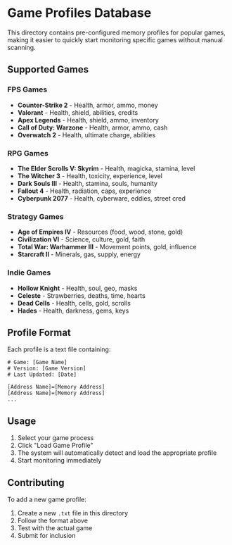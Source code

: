 # Game Profiles Database

This directory contains pre-configured memory profiles for popular games, making it easier to quickly start monitoring specific games without manual scanning.

## Supported Games

### FPS Games
- **Counter-Strike 2** - Health, armor, ammo, money
- **Valorant** - Health, shield, abilities, credits
- **Apex Legends** - Health, shield, ammo, inventory
- **Call of Duty: Warzone** - Health, armor, ammo, cash
- **Overwatch 2** - Health, ultimate charge, abilities

### RPG Games
- **The Elder Scrolls V: Skyrim** - Health, magicka, stamina, level
- **The Witcher 3** - Health, toxicity, experience, level
- **Dark Souls III** - Health, stamina, souls, humanity
- **Fallout 4** - Health, radiation, caps, experience
- **Cyberpunk 2077** - Health, cyberware, eddies, street cred

### Strategy Games
- **Age of Empires IV** - Resources (food, wood, stone, gold)
- **Civilization VI** - Science, culture, gold, faith
- **Total War: Warhammer III** - Movement points, gold, influence
- **Starcraft II** - Minerals, gas, supply, energy

### Indie Games
- **Hollow Knight** - Health, soul, geo, masks
- **Celeste** - Strawberries, deaths, time, hearts
- **Dead Cells** - Health, cells, gold, scrolls
- **Hades** - Health, darkness, gems, keys

## Profile Format

Each profile is a text file containing:
```
# Game: [Game Name]
# Version: [Game Version]
# Last Updated: [Date]

[Address Name]=[Memory Address]
[Address Name]=[Memory Address]
...
```

## Usage

1. Select your game process
2. Click "Load Game Profile"
3. The system will automatically detect and load the appropriate profile
4. Start monitoring immediately

## Contributing

To add a new game profile:
1. Create a new `.txt` file in this directory
2. Follow the format above
3. Test with the actual game
4. Submit for inclusion


